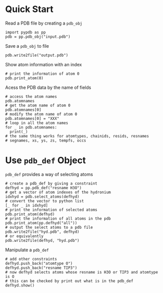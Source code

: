 # Quick Start
Read a PDB file by creating a `pdb_obj`
```
import pypdb as pp
pdb = pp.pdb_obj("input.pdb")
```
Save a `pdb_obj` to file
```
pdb.write2file("output.pdb")
```
Show atom information with an index
```
# print the information of atom 0
pdb.print_atom(0)
```
Acess the PDB data by the name of fields
```
# access the atom names
pdb.atomnames
# get the atom name of atom 0
pdb.atomnames[0]
# modify the atom name of atom 0
pdb.atomnames[0] = "XXX"
# loop in all the atom names
for _ in pdb.atomnames:
  print(_)
# the same thing works for atomtypes, chainids, resids, resnames
# segnames, xs, ys, zs, tempfs, occs
```
# Use `pdb_def` Object
`pdb_def` provides a way of selecting atoms
```
# create a pdb_def by giving a constraint
defhyd = pp.pdb_def("resname H3O")
# get a vector of atom indexes of the hydronium
idxhyd = pdb.select_atoms(defhyd)
# convert the vector to python list
[_ for _ in idxhyd]
# print the information of selected atoms
pdb.print_atom(defhyd)
# print the information of all atoms in the pdb
pdb.print_atom(pp.defhyd("all"))
# output the select atoms to a pdb file
pdb.write2file("hyd.pdb", defhyd)
# or equivalently
pdb.write2file(defhyd, "hyd.pdb")
```
Manipulate a `pdb_def`
```
# add other constraints
defhyd.push_back("atomtype O")
defhyd.push_back("resname TIP3")
# now defhyd selects atoms whose resname is H3O or TIP3 and atomtype is O
# this can be checked by print out what is in the pdb_def
defhyd.show()
```
